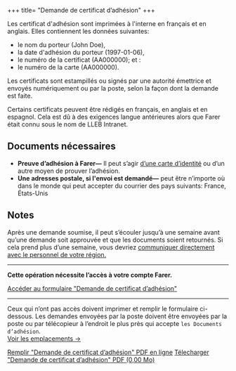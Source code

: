 +++
title= "Demande de certificat d’adhésion"
+++

Les certificat d'adhésion sont imprimées à l'interne en français et en anglais. Elles contiennent les données suivantes:
  - le nom du porteur (John Doe),
  - la date d'adhésion du porteur (1997-01-06),
  - le numéro de la certificat (AA000000); et :
  - le numéro de la carte (AA000000).

Les certificats sont estampillés ou signés par une autorité émettrice et envoyés numériquement ou par la poste, selon la façon dont la demande est faite.

Certains certificats peuvent être rédigés en français, en anglais et en espagnol. Cela est dû à des exigences langue antérieures alors que Farer était connu sous le nom de LLEB Intranet.

## Documents nécessaires
- **Preuve d’adhésion à Farer—** Il peut s’agir [d’une carte d’identité](/fr/members/id-card) ou d’un autre moyen de prouver l’adhésion.
- **Une adresses postale, si l'envoi est demandé—** peut être n’importe où dans le monde qui peut accepter du courrier des pays suivants: France, États-Unis

## Notes
Après une demande soumise, il peut s’écouler jusqu’à une semaine avant qu’une demande soit approuvée et que les documents soient retournés. Si cela prend plus d’une semaine, vous devriez [communiquer directement avec le personnel de votre région.](/fr/meta/contact)

---

**Cette opération nécessite l’accès à votre compte Farer.**

[Accéder au formulaire "Demande de certificat d’adhésion"](https://sec.gouv.fa/forms/com-application?lang=fr)

---

Ceux qui n’ont pas accès doivent imprimer et remplir le formulaire ci-dessous. Les demandes envoyées par la poste doivent être envoyées par la poste ou par télécopieur à l’endroit le plus près qui accepte `les Documents d’adhésion`.<br/>[Voir les emplacements &rarr;](/fr/meta/contact)

<a class="btn download" href="/fr/forms/com-application">Remplir "Demande de certificat d’adhésion" PDF en ligne</a>
<a class="btn download" href="/forms/com-application.pdf">Télecharger "Demande de certificat d’adhésion" PDF (0,00 Mo)</a>